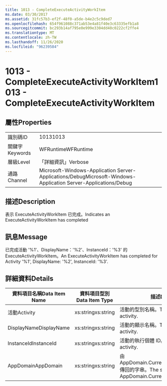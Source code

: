 ```yaml
---
title: 1013 - CompleteExecuteActivityWorkItem
ms.date: 03/30/2017
ms.assetid: 31fc57b3-ef2f-48f0-a5de-b4e2c5c9ded7
ms.openlocfilehash: 654f961088c371ab53e4a81f40e3c63335efb1a8
ms.sourcegitcommit: bc293b14af795e0e999e3304dd40c0222cf2ffe4
ms.translationtype: MT
ms.contentlocale: zh-TW
ms.lasthandoff: 11/26/2020
ms.locfileid: "96239584"
---
```

# <a name="1013---completeexecuteactivityworkitem"></a><span data-ttu-id="0ce12-102">1013 - CompleteExecuteActivityWorkItem</span><span class="sxs-lookup"><span data-stu-id="0ce12-102">1013 - CompleteExecuteActivityWorkItem</span></span>

## <a name="properties"></a><span data-ttu-id="0ce12-103">屬性</span><span class="sxs-lookup"><span data-stu-id="0ce12-103">Properties</span></span>  
  
|||  
|-|-|  
|<span data-ttu-id="0ce12-104">識別碼</span><span class="sxs-lookup"><span data-stu-id="0ce12-104">ID</span></span>|<span data-ttu-id="0ce12-105">1013</span><span class="sxs-lookup"><span data-stu-id="0ce12-105">1013</span></span>|  
|<span data-ttu-id="0ce12-106">關鍵字</span><span class="sxs-lookup"><span data-stu-id="0ce12-106">Keywords</span></span>|<span data-ttu-id="0ce12-107">WFRuntime</span><span class="sxs-lookup"><span data-stu-id="0ce12-107">WFRuntime</span></span>|  
|<span data-ttu-id="0ce12-108">層級</span><span class="sxs-lookup"><span data-stu-id="0ce12-108">Level</span></span>|<span data-ttu-id="0ce12-109">「詳細資訊」</span><span class="sxs-lookup"><span data-stu-id="0ce12-109">Verbose</span></span>|  
|<span data-ttu-id="0ce12-110">通路</span><span class="sxs-lookup"><span data-stu-id="0ce12-110">Channel</span></span>|<span data-ttu-id="0ce12-111">Microsoft-Windows-Application Server-Applications/Debug</span><span class="sxs-lookup"><span data-stu-id="0ce12-111">Microsoft-Windows-Application Server-Applications/Debug</span></span>|  
  
## <a name="description"></a><span data-ttu-id="0ce12-112">描述</span><span class="sxs-lookup"><span data-stu-id="0ce12-112">Description</span></span>  

 <span data-ttu-id="0ce12-113">表示 ExecuteActivityWorkItem 已完成。</span><span class="sxs-lookup"><span data-stu-id="0ce12-113">Indicates an ExecuteActivityWorkItem has completed</span></span>  
  
## <a name="message"></a><span data-ttu-id="0ce12-114">訊息</span><span class="sxs-lookup"><span data-stu-id="0ce12-114">Message</span></span>  

 <span data-ttu-id="0ce12-115">已完成活動 '%1'、DisplayName：'%2'、InstanceId：'%3' 的 ExecuteActivityWorkItem。</span><span class="sxs-lookup"><span data-stu-id="0ce12-115">An ExecuteActivityWorkItem has completed for Activity '%1', DisplayName: '%2', InstanceId: '%3'.</span></span>  
  
## <a name="details"></a><span data-ttu-id="0ce12-116">詳細資料</span><span class="sxs-lookup"><span data-stu-id="0ce12-116">Details</span></span>  
  
|<span data-ttu-id="0ce12-117">資料項目名稱</span><span class="sxs-lookup"><span data-stu-id="0ce12-117">Data Item Name</span></span>|<span data-ttu-id="0ce12-118">資料項目型別</span><span class="sxs-lookup"><span data-stu-id="0ce12-118">Data Item Type</span></span>|<span data-ttu-id="0ce12-119">描述</span><span class="sxs-lookup"><span data-stu-id="0ce12-119">Description</span></span>|  
|--------------------|--------------------|-----------------|  
|<span data-ttu-id="0ce12-120">活動</span><span class="sxs-lookup"><span data-stu-id="0ce12-120">Activity</span></span>|<span data-ttu-id="0ce12-121">xs:string</span><span class="sxs-lookup"><span data-stu-id="0ce12-121">xs:string</span></span>|<span data-ttu-id="0ce12-122">活動的型別名稱。</span><span class="sxs-lookup"><span data-stu-id="0ce12-122">The type name of the activity.</span></span>|  
|<span data-ttu-id="0ce12-123">DisplayName</span><span class="sxs-lookup"><span data-stu-id="0ce12-123">DisplayName</span></span>|<span data-ttu-id="0ce12-124">xs:string</span><span class="sxs-lookup"><span data-stu-id="0ce12-124">xs:string</span></span>|<span data-ttu-id="0ce12-125">活動的顯示名稱。</span><span class="sxs-lookup"><span data-stu-id="0ce12-125">The display name of the activity.</span></span>|  
|<span data-ttu-id="0ce12-126">InstanceId</span><span class="sxs-lookup"><span data-stu-id="0ce12-126">InstanceId</span></span>|<span data-ttu-id="0ce12-127">xs:string</span><span class="sxs-lookup"><span data-stu-id="0ce12-127">xs:string</span></span>|<span data-ttu-id="0ce12-128">活動的執行個體 ID。</span><span class="sxs-lookup"><span data-stu-id="0ce12-128">The instance id of the activity.</span></span>|  
|<span data-ttu-id="0ce12-129">AppDomain</span><span class="sxs-lookup"><span data-stu-id="0ce12-129">AppDomain</span></span>|<span data-ttu-id="0ce12-130">xs:string</span><span class="sxs-lookup"><span data-stu-id="0ce12-130">xs:string</span></span>|<span data-ttu-id="0ce12-131">由 AppDomain.CurrentDomain.FriendlyName 傳回的字串。</span><span class="sxs-lookup"><span data-stu-id="0ce12-131">The string returned by AppDomain.CurrentDomain.FriendlyName.</span></span>|
